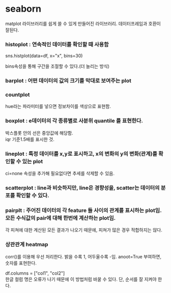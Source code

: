 # seaborn
matplot 라이브러리를 쉽게 쓸 수 있게 만들어진 라이브러리.
데이터프레임과 호환이 잘된다. 

### histoplot : 연속적인 데이터를 확인할 때 사용함
sns.histplot(data=df, x="x", bins=30) 

bins속성을 통해 구간을 조절할 수 있다.(더 늘리는 방식)  
### barplot : 어떤 데이터의 값의 크기를 막대로 보여주는 plot 

### countplot 
hue라는 파라미터를 넣으면 정보차이를 색상으로 표현함. 

### boxplot : e데이터의 각 종류별로 사분위 quantile 를 표현한다.  
박스플롯 안의 선은 중앙값에 해당함.    
iqr 기준1.5배를 표시한 것.   

### lineplot : 특정 데이터를 x,y로 표시하고, x의 변화의 y의 변화(관계)를 확인할 수 있는 plot  

ci=none 속성을 추가해 필요없다면 추세를 삭제할 수 있음.  


### scatterplot : line과 비슷하지만, line은 경향성을, scatter는 데이터의 분포를 확인할 수 있다. 

### pairplt : 주어진 데이터의 각 feature 들 사이의 관계를 표시하는 plot임. 모든 수식값의 pair에 대해 한번에 계산하는 plot임.  

각 피쳐에 대한 계산된 모든 결과가 나오기 때문에, 피쳐가 많은 경우 적합하지는 않다.  

### 상관관계 heatmap 
corr()를 이용해 우선 처리한다. 밝을 수록 1, 어두울수록 -임. 
anoot=True 부여하면,  숫자를 표현한다.  


df.columns = ["col1", "col2"]  
한글 컬럼 명은 오류가 나기 때문에 이 방법처럼 바꿀 수 있다. 단, 순서를 잘 지켜야 한다.  